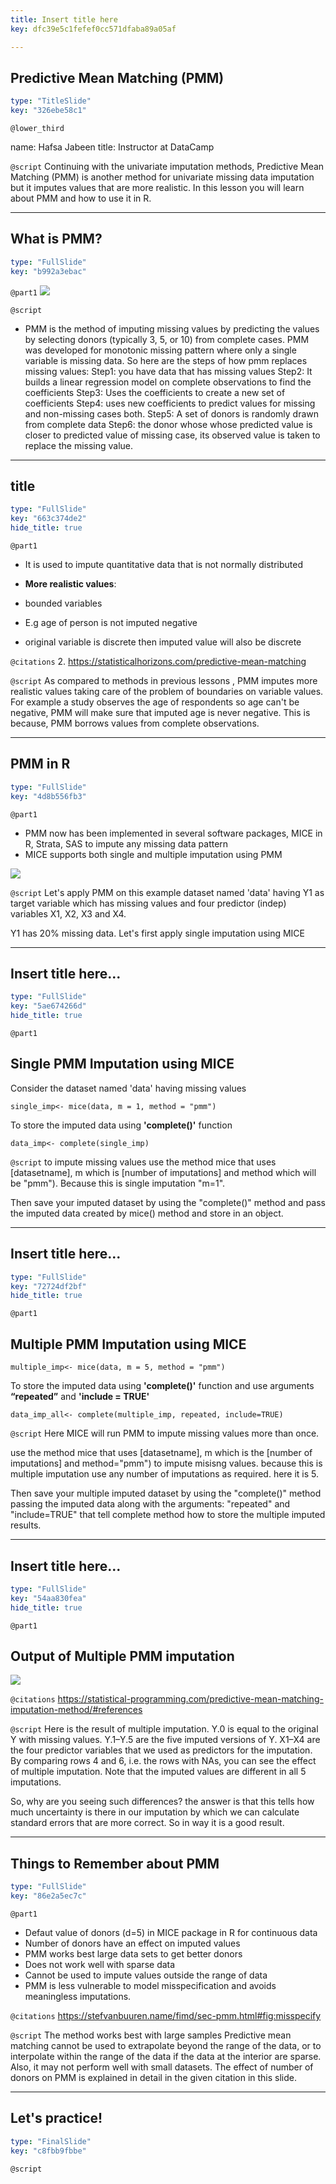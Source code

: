 ```yaml
---
title: Insert title here
key: dfc39e5c1fefef0cc571dfaba89a05af

---
```

## Predictive Mean Matching (PMM)

```yaml
type: "TitleSlide"
key: "326ebe58c1"
```

`@lower_third`

name: Hafsa Jabeen
title: Instructor at DataCamp


`@script`
Continuing with the univariate imputation methods, Predictive Mean Matching (PMM) is another method for univariate missing data imputation but it imputes values that are more realistic. In this lesson you will learn about PMM and how to use it in R.


---
## What is PMM?

```yaml
type: "FullSlide"
key: "b992a3ebac"
```

`@part1`
![](https://assets.datacamp.com/production/repositories/4908/datasets/dabc5246cb9cf8098620f1cf89a44cb38f3e1dfd/pmm1.jpg)


`@script`
- PMM is the method of imputing missing values by predicting the values by selecting donors (typically 3, 5, or 10) from complete cases.
PMM was developed for monotonic missing pattern where only a single variable is missing data. 
So here are the steps of how pmm replaces missing values:
Step1: you have data that has missing values 
Step2: It builds a linear regression model on complete observations to find the coefficients
Step3: Uses the coefficients to create a new set of coefficients
Step4: uses new coefficients to predict values for missing and non-missing cases both. 
Step5: A set of donors is randomly drawn from complete data
Step6: the donor whose whose predicted value is closer to predicted value of missing case, its observed value is taken to replace the missing value.


---
## title

```yaml
type: "FullSlide"
key: "663c374de2"
hide_title: true
```

`@part1`
- It is used to impute quantitative data that is not normally distributed

- **More realistic values**:
- bounded variables
- E.g age of person is not imputed negative
- original variable is discrete then imputed value will also be discrete


`@citations`
2. https://statisticalhorizons.com/predictive-mean-matching


`@script`
As compared to methods in previous lessons , PMM imputes more realistic values taking care of the problem of boundaries on variable values. For example a study observes the age of respondents so age can't be negative, PMM will make sure that imputed age is never negative. This is because, PMM borrows values from complete observations.


---
## PMM in R

```yaml
type: "FullSlide"
key: "4d8b556fb3"
```

`@part1`
- PMM now has been implemented in several software packages, MICE in R, Strata, SAS to impute any missing data pattern
- MICE supports both single and multiple imputation using PMM

![](https://assets.datacamp.com/production/repositories/4908/datasets/a3d65bc0d485a974e92d3fae0c918724b5f34e17/Table-1-First-6-Rows-with-Missing-Data-for-Our-Predictive-Mean-Matching-Example.png)


`@script`
Let's apply PMM on this example dataset named 'data' having Y1 as target variable which has missing values and four predictor (indep) variables X1, X2, X3 and X4. 

Y1 has 20% missing data.
Let's first apply single imputation using MICE


---
## Insert title here...

```yaml
type: "FullSlide"
key: "5ae674266d"
hide_title: true
```

`@part1`
## Single PMM Imputation using MICE

Consider the dataset named 'data' having missing values
```
single_imp<- mice(data, m = 1, method = "pmm")
```
To store the imputed data using **'complete()'** function
```
data_imp<- complete(single_imp)
```


`@script`
to impute missing values use the method mice that uses [datasetname], m which is [number of imputations] and method which will be "pmm").
Because this is single imputation "m=1".

Then save your imputed dataset by using the "complete()" method and pass the imputed data created by mice() method and store in an object.


---
## Insert title here...

```yaml
type: "FullSlide"
key: "72724df2bf"
hide_title: true
```

`@part1`
## Multiple PMM Imputation using MICE

```
multiple_imp<- mice(data, m = 5, method = "pmm")
```
To store the imputed data using **'complete()'** function and use arguments **“repeated”** and **'include = TRUE'**

```
data_imp_all<- complete(multiple_imp, repeated, include=TRUE)
```


`@script`
Here MICE will run PMM to impute missing values more than once.

use the method mice that uses [datasetname], m which is the [number of imputations] and method="pmm") to impute misisng values. because this is multiple imputation use any number of imputations as required. here it is 5.

Then save your multiple imputed dataset by using the "complete()" method passing the imputed data along with the arguments: "repeated" and "include=TRUE" that tell complete method how to store the multiple imputed results.


---
## Insert title here...

```yaml
type: "FullSlide"
key: "54aa830fea"
hide_title: true
```

`@part1`
## Output of Multiple PMM imputation
![](https://assets.datacamp.com/production/repositories/4908/datasets/82965dad2056b4622f193c259a3c6fa8e7e3783a/Table-2-First-6-Rows-with-Multiply-Imputed-Values.png)


`@citations`
https://statistical-programming.com/predictive-mean-matching-imputation-method/#references


`@script`
Here is the result of multiple imputation.
Y.0  is equal to the original Y with missing values.
Y.1–Y.5 are the five imputed versions of Y.
X1–X4 are the four predictor variables that we used as predictors for the imputation.
By comparing rows 4 and 6, i.e. the rows with NAs, you can see the effect of multiple imputation. Note that the imputed values are different in all 5 imputations. 

So, why are you seeing such differences? the answer is that this tells how much uncertainty is there in our imputation by which we can calculate standard errors that are more correct. So in way it is a good result.


---
## Things to Remember about PMM

```yaml
type: "FullSlide"
key: "86e2a5ec7c"
```

`@part1`
- Defaut value of donors (d=5) in MICE package in R for continuous data
- Number of donors have an effect on imputed values
- PMM works best large data sets to get better donors
- Does not work well with sparse data
- Cannot be used to impute values outside the range of data
- PMM is less vulnerable to model misspecification and avoids meaningless imputations.


`@citations`
https://stefvanbuuren.name/fimd/sec-pmm.html#fig:misspecify


`@script`
The method works best with large samples
Predictive mean matching cannot be used to extrapolate beyond the range of the data, or to interpolate within the range of the data if the data at the interior are sparse. Also, it may not perform well with small datasets. 
The effect of number of donors on PMM is explained in detail in the given citation in this slide.


---
## Let's practice!

```yaml
type: "FinalSlide"
key: "c8fbb9fbbe"
```

`@script`


